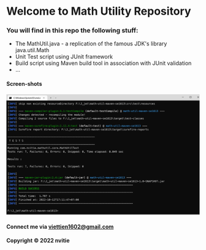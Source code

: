 # Welcome to Math Utility Repository

### You will find in this repo the following stuff:
* The MathUtil.java - a replication of the famous JDK's library java.util.Math
* Unit Test script using JUnit framework
* Build script using Maven build tool in association with JUnit validation
* ...

#### Screen-shots
![Build apo by terminal with maven](./imgs/build-screenshot.png)

#### Connect me via viettien1602@gmail.com

#### Copyright &#169; 2022 nvitie